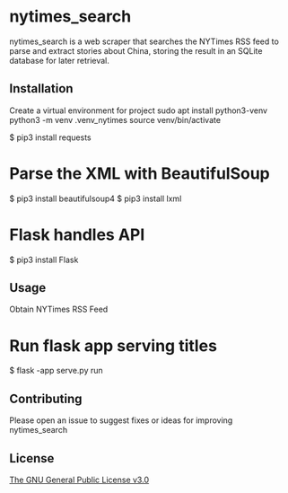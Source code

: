 # nytimes_search

nytimes_search is a web scraper that searches the NYTimes RSS feed to parse and extract stories about China, storing the result in an SQLite database for later retrieval.

## Installation

Create a virtual environment for project
sudo apt install python3-venv
python3 -m venv .venv_nytimes
source  venv/bin/activate

$ pip3 install requests

# Parse the XML with BeautifulSoup
$ pip3 install beautifulsoup4
$ pip3 install lxml

# Flask handles API
$ pip3 install Flask

## Usage
Obtain NYTimes RSS Feed

# Run flask app serving titles
$ flask -app serve.py run

## Contributing

Please open an issue to suggest fixes or ideas for improving nytimes_search

## License

[The GNU General Public License v3.0](https://www.gnu.org/licenses/gpl-3.0.en.html)
